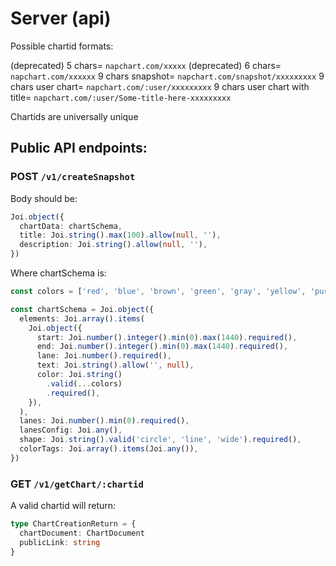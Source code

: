 
# Server (api)

Possible chartid formats:

(deprecated) 5 chars= `napchart.com/xxxxx`
(deprecated) 6 chars= `napchart.com/xxxxxx`
9 chars snapshot= `napchart.com/snapshot/xxxxxxxxx`
9 chars user chart= `napchart.com/:user/xxxxxxxxx`
9 chars user chart with title= `napchart.com/:user/Some-title-here-xxxxxxxxx`

Chartids are universally unique

## Public API endpoints:

### POST `/v1/createSnapshot`

Body should be:

```ts
Joi.object({
  chartData: chartSchema,
  title: Joi.string().max(100).allow(null, ''),
  description: Joi.string().allow(null, ''),
})
```

Where chartSchema is:

```ts
const colors = ['red', 'blue', 'brown', 'green', 'gray', 'yellow', 'purple', 'pink']

const chartSchema = Joi.object({
  elements: Joi.array().items(
    Joi.object({
      start: Joi.number().integer().min(0).max(1440).required(),
      end: Joi.number().integer().min(0).max(1440).required(),
      lane: Joi.number().required(),
      text: Joi.string().allow('', null),
      color: Joi.string()
        .valid(...colors)
        .required(),
    }),
  ),
  lanes: Joi.number().min(0).required(),
  lanesConfig: Joi.any(),
  shape: Joi.string().valid('circle', 'line', 'wide').required(),
  colorTags: Joi.array().items(Joi.any()),
})
```

### GET `/v1/getChart/:chartid`

A valid chartid will return:

```ts
type ChartCreationReturn = {
  chartDocument: ChartDocument
  publicLink: string
}
```
